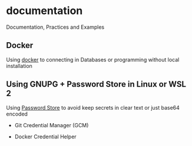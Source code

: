 # documentation

Documentation, Practices and Examples

## Docker

Using [docker](./Docker/README.md) to connecting in Databases or programming without local installation

## Using GNUPG + Password Store in Linux or WSL 2

Using [Password Store](./GCM/README.md) to avoid keep secrets in clear text or just base64 encoded

* Git Credential Manager (GCM)

* Docker Credential Helper
